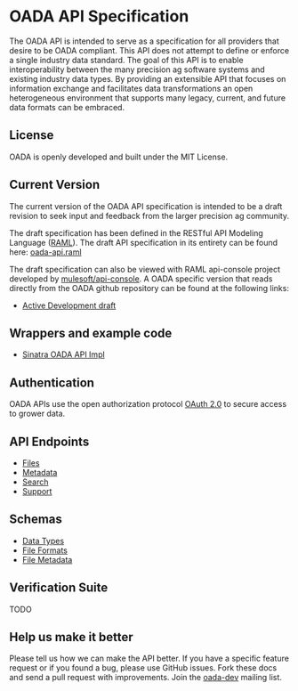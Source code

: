 OADA API Specification
======================
The OADA API is intended to serve as a specification for all providers that desire to be OADA compliant. This API does not attempt to define or enforce a single industry data standard. The goal of this API is to enable interoperability between the many precision ag software systems and existing industry data types. By providing an extensible API that focuses on information exchange and facilitates data transformations an open heterogeneous environment that supports many legacy, current, and future data formats can be embraced.

## License
OADA is openly developed and built under the MIT License. 

## Current Version
The current version of the OADA API specification is intended to be a draft revision to seek input and feedback from the larger precision ag community.

The draft specification has been defined in the RESTful API Modeling Language ([RAML](http://raml.org/)). The draft API specification in its entirety can be found here: [oada-api.raml](oada-api.raml)

The draft specification can also be viewed with RAML api-console project developed by [mulesoft/api-console](https://github.com/mulesoft/api-console). A OADA specific version that reads directly from the OADA github repository can be found at the following links:

- [Active Development draft](http://openag.io/docs/v0_2.html)

## Wrappers and example code
 * [Sinatra OADA API Impl](https://github.com/OADA/oada-api-sinatra-impl)

## Authentication
OADA APIs use the open authorization protocol [OAuth 2.0](http://oauth.net/2/) to secure access to grower data.

## API Endpoints
 * [Files](sections/files.md)
 * [Metadata](sections/metadata.md)
 * [Search](sections/search.md)
 * [Support](sections/support.md)

## Schemas
 * [Data Types](sections/data-types.md)
 * [File Formats](sections/file-formats.md)
 * [File Metadata](sections/file-metadata.md)
 
## Verification Suite
TODO

## Help us make it better
Please tell us how we can make the API better. If you have a specific feature request or if you found a bug, please use GitHub issues. Fork these docs and send a pull request with improvements. Join the [oada-dev](https://groups.google.com/forum/?hl=en#!forum/oada-dev) mailing list.
